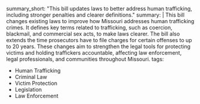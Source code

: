 summary_short: "This bill updates laws to better address human trafficking, including stronger penalties and clearer definitions."
summary: |
  This bill changes existing laws to improve how Missouri addresses human trafficking crimes. It defines key terms related to trafficking, such as coercion, blackmail, and commercial sex acts, to make laws clearer. The bill also extends the time prosecutors have to file charges for certain offenses to up to 20 years. These changes aim to strengthen the legal tools for protecting victims and holding traffickers accountable, affecting law enforcement, legal professionals, and communities throughout Missouri.
tags:
  - Human Trafficking
  - Criminal Law
  - Victim Protection
  - Legislation
  - Law Enforcement
